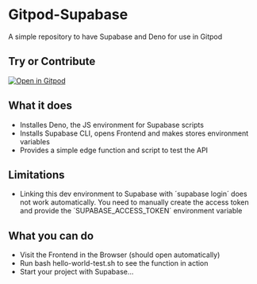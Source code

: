 # Gitpod-Supabase
A simple repository to have Supabase and Deno for use in Gitpod

## Try or Contribute
[![Open in Gitpod](https://gitpod.io/button/open-in-gitpod.svg)](https://gitpod.io#https://github.com/Eetezadi/Gitpod-Supabase)

## What it does
* Installes Deno, the JS environment for Supabase scripts
* Installs Supabase CLI, opens Frontend and makes stores environment variables
* Provides a simple edge function and script to test the API

## Limitations
* Linking this dev environment to Supabase with ´supabase login´ does not work automatically. You need to manually create the access token and provide the ´SUPABASE_ACCESS_TOKEN´ environment variable

## What you can do
* Visit the Frontend in the Browser (should open automatically)
* Run bash hello-world-test.sh to see the function in action
* Start your project with Supabase...
